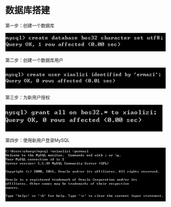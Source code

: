 # 数据库搭建

第一步：创建一个数据库

![](../../../.gitbook/assets/image%20%28199%29.png)

第二步：创建一个数据库用户

![](../../../.gitbook/assets/image%20%28214%29.png)

第三步：为新用户授权

![](../../../.gitbook/assets/image%20%28124%29.png)

第四步：使用新用户登录MySQL

![](../../../.gitbook/assets/image%20%28111%29.png)

